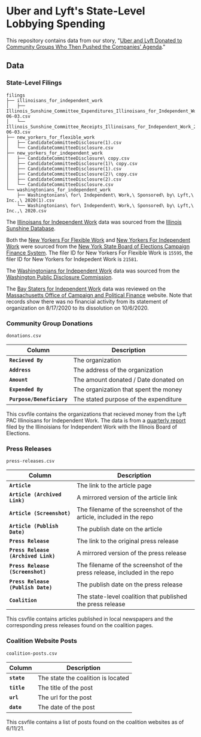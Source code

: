 # Uber and Lyft's State-Level Lobbying Spending

This repository contains data from our story, "[Uber and Lyft Donated to Community Groups Who Then Pushed the Companies’ Agenda](https://themarkup.org/news/2021/06/17/uber-and-lyft-donated-to-community-groups-who-then-pushed-the-companies-agenda)."

## Data

### State-Level Filings

```
filings
├── illinoisans_for_independent_work
│   ├── Illinois_Sunshine_Committee_Expenditures_Illinoisans_for_Independent_Work_2021-06-03.csv
│   └── Illinois_Sunshine_Committee_Receipts_Illinoisans_for_Independent_Work_2021-06-03.csv
├── new_yorkers_for_flexible_work
│   ├── CandidateCommitteeDisclosure(1).csv
│   └── CandidateCommitteeDisclosure.csv
├── new_yorkers_for_independent_work
│   ├── CandidateCommitteeDisclosure\ copy.csv
│   ├── CandidateCommitteeDisclosure(1)\ copy.csv
│   ├── CandidateCommitteeDisclosure(1).csv
│   ├── CandidateCommitteeDisclosure(2)\ copy.csv
│   ├── CandidateCommitteeDisclosure(2).csv
│   └── CandidateCommitteeDisclosure.csv
└── washingtonians_for_independent_work
    ├── Washingtonians\ for\ Independent\ Work,\ Sponsored\ by\ Lyft,\ Inc.,\ 2020(1).csv
    └── Washingtonians\ for\ Independent\ Work,\ Sponsored\ by\ Lyft,\ Inc.,\ 2020.csv
```

The [Illinoisans for Independent Work](https://www.documentcloud.org/documents/20891103-illinoisians-for-independent-work-statement-of-organization) data was sourced from the [Illinois Sunshine Database](https://illinoissunshine.org/committees/36024/).

Both the [New Yorkers For Flexible Work](https://api.www.documentcloud.org/files/documents/20891367/new-yorkers-for-flexible-work-registration.pdf) and [New Yorkers For Independent Work](https://s3.amazonaws.com/s3.documentcloud.org/documents/20891368/new-yorkers-for-independent-work-registration.pdf?X-Amz-Algorithm=AWS4-HMAC-SHA256&X-Amz-Credential=AKIA4JBBEJ7KWPNZQB7I%2F20210616%2Fus-east-1%2Fs3%2Faws4_request&X-Amz-Date=20210616T015756Z&X-Amz-Expires=300&X-Amz-SignedHeaders=host&X-Amz-Signature=fca531cfb78bfe869ceef5589fd28468617472a234ff6f033e7518dfc64ee3e7) were sourced from the [New York State Board of Elections Campaign Finance System](https://publicreporting.elections.ny.gov/IndependentExpenditure/IndependentExpenditure). The filer ID for New Yorkers For Flexible Work is `15595`, the filer ID for New Yorkers for Indepedent Work is `21581`. 

The [Washingtonians for Independent Work](https://www.documentcloud.org/documents/20891369-washingtonians-for-independent-work-registration) data was sourced from the [Washington Public Disclosure Commission](https://www.pdc.wa.gov/browse/campaign-explorer/committee?filer_id=WASHI--965&election_year=2020).

The [Bay Staters for Independent Work](https://www.documentcloud.org/documents/20891102-bay-staters-for-independent-work-statement-of-organization) data was reviewed on the [Massachusetts Office of Campaign and Political Finance](https://www.ocpf.us/Filers?q=Bay%20Staters%20for%20Independent%20Work&cat=A#) website. Note that records show there was no financial activity from its statement of organization on 8/17/2020 to its dissolution on 10/6/2020.

### Community Group Donations

`donations.csv`

| **Column** | **Description** |
|------------|-----------------|
| **`Recieved By`**| The organization |
| **`Address`** | The address of the organization |
| **`Amount`** | The amount donated / Date donated on |
| **`Expended By`** | The organization that spent the money |
| **`Purpose/Beneficiary`** | The stated purpose of the expenditure |

This csvfile contains the organizations that recieved money from the Lyft PAC Illinoisans for Independent Work. The data is from a [quarterly report](https://api.www.documentcloud.org/files/documents/20891087/illinoisians-for-independent-work-d-2-quarterly-report-10-1-2020-to-12-31-2020.pdf) filed by the Illinoisians for Independent Work with the Illinois Board of Elections.

### Press Releases

`press-releases.csv`

| **Column** | **Description** |
|------------|-----------------|
| **`Article`** | The link to the article page |
| **`Article (Archived Link)`** | A mirrored version of the article link|
| **`Article (Screenshot)`** | The filename of the screenshot of the article, included in the repo|
| **`Article (Publish Date)`** | The publish date on the article|
| **`Press Release`** | The link to the original press release|
| **`Press Release (Archived Link)`** | A mirrored version of the press release|
| **`Press Release (Screenshot)`** | The filename of the screenshot of the press release, included in the repo|
| **`Press Release (Publish Date)`** | The publish date on the press release|
| **`Coalition`** | The state-level coalition that published the press release|

This csvfile contains articles published in local newspapers and the corresponding press releases found on the coalition pages.

### Coalition Website Posts

`coalition-posts.csv`

| **Column** | **Description** |
|------------|-----------------|
| **`state`** | The state the coalition is located |
| **`title`** | The title of the post |
| **`url`** | The url for the post |
| **`date`** | The date of the post |

This csvfile contains a list of posts found on the coalition websites as of 6/11/21.
